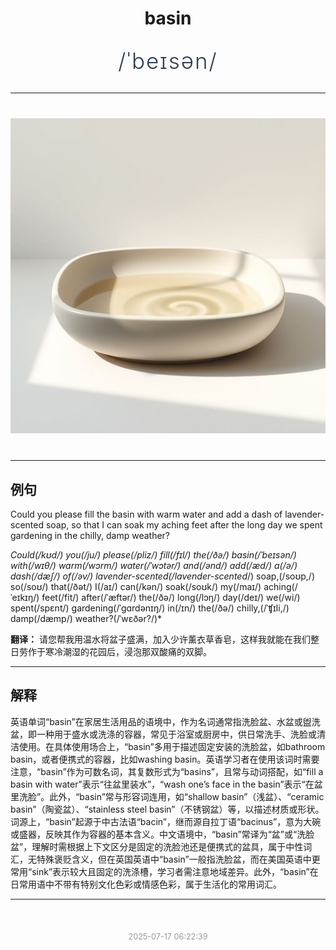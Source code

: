 <div align="center">

# basin

<div style="margin: 30px 0;">
<h1 style="font-size: 2.5em; font-weight: 300; letter-spacing: 2px; margin: 0; color: #2c3e50;">
/ˈbeɪsən/
</h1>
</div>

</div>

---

<div align="center" style="margin: 40px 0;">

![basin](images/basin.png)

</div>

---

## 例句

Could you please fill the basin with warm water and add a dash of lavender-scented soap, so that I can soak my aching feet after the long day we spent gardening in the chilly, damp weather?

*Could(/kʊd/) you(/ju/) please(/pliz/) fill(/fɪl/) the(/ðə/) basin(/ˈbeɪsən/) with(/wɪθ/) warm(/wɔrm/) water(/ˈwɔtər/) and(/ənd/) add(/æd/) a(/ə/) dash(/dæʃ/) of(/əv/) lavender-scented(/lavender-scented*/) soap,(/soʊp,/) so(/soʊ/) that(/ðət/) I(/aɪ/) can(/kən/) soak(/soʊk/) my(/maɪ/) aching(/ˈeɪkɪŋ/) feet(/fit/) after(/ˈæftər/) the(/ðə/) long(/lɔŋ/) day(/deɪ/) we(/wi/) spent(/spɛnt/) gardening(/ˈgɑrdənɪŋ/) in(/ɪn/) the(/ðə/) chilly,(/ˈʧɪli,/) damp(/dæmp/) weather?(/ˈwɛðər?/)*

**翻译：** 请您帮我用温水将盆子盛满，加入少许薰衣草香皂，这样我就能在我们整日劳作于寒冷潮湿的花园后，浸泡那双酸痛的双脚。

---

## 解释

英语单词“basin”在家居生活用品的语境中，作为名词通常指洗脸盆、水盆或盥洗盆，即一种用于盛水或洗涤的容器，常见于浴室或厨房中，供日常洗手、洗脸或清洁使用。在具体使用场合上，“basin”多用于描述固定安装的洗脸盆，如bathroom basin，或者便携式的容器，比如washing basin。英语学习者在使用该词时需要注意，“basin”作为可数名词，其复数形式为“basins”，且常与动词搭配，如“fill a basin with water”表示“往盆里装水”，“wash one’s face in the basin”表示“在盆里洗脸”。此外，“basin”常与形容词连用，如“shallow basin”（浅盆）、“ceramic basin”（陶瓷盆）、“stainless steel basin”（不锈钢盆）等，以描述材质或形状。词源上，“basin”起源于中古法语“bacin”，继而源自拉丁语“bacinus”，意为大碗或盛器，反映其作为容器的基本含义。中文语境中，“basin”常译为“盆”或“洗脸盆”，理解时需根据上下文区分是固定的洗脸池还是便携式的盆具，属于中性词汇，无特殊褒贬含义，但在英国英语中“basin”一般指洗脸盆，而在美国英语中更常用“sink”表示较大且固定的洗涤槽，学习者需注意地域差异。此外，“basin”在日常用语中不带有特别文化色彩或情感色彩，属于生活化的常用词汇。


---

<div align="center" style="margin-top: 50px;">
<small style="color: #999; font-size: 0.9em;">2025-07-17 06:22:39</small>
</div>
